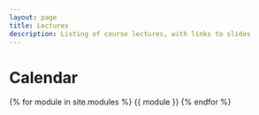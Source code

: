 ```yaml
---
layout: page
title: Lectures
description: Listing of course lectures, with links to slides
---
```


# Calendar

{% for module in site.modules %}
{{ module }}
{% endfor %}

